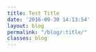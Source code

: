 ```yaml
---
title: Test Title
date: '2016-09-30 14:13:54'
layout: blog
permalink: "/blog/:title/"
classes: blog
---
```

